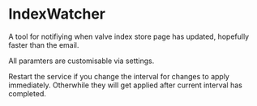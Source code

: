 # IndexWatcher
A tool for notifiying when valve index store page has updated, hopefully faster than the email.

All paramters are customisable via settings.

Restart the service if you change the interval for changes to apply immediately. Otherwhile they will get applied after current interval has completed.

